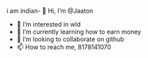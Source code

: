 i am indian- 👋 Hi, I’m @Jaaton
- 👀 I’m interested in wld
- 🌱 I’m currently learning how to earn money
- 💞️ I’m looking to collaborate on github
- 📫 How to reach me, 8178141070

<!---
Jaaton/Jaaton is a ✨ special ✨ repository because its `README.md` (this file) appears on your GitHub profile.
You can click the Preview link to take a look at your changes.
--->
